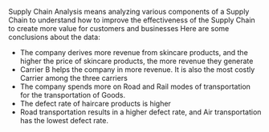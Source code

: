 Supply Chain Analysis means analyzing various components of a Supply Chain to understand how to improve the effectiveness of the Supply Chain to create more value for customers and businesses
Here are some conclusions about the data:
- The company derives more revenue from skincare products, and the higher the price of skincare products, the more revenue they generate
- Carrier B helps the company in more revenue. It is also the most costly Carrier among the three carriers
- The company spends more on Road and Rail modes of transportation for the transportation of Goods.
- The defect rate of haircare products is higher
- Road transportation results in a higher defect rate, and Air transportation has the lowest defect rate.

